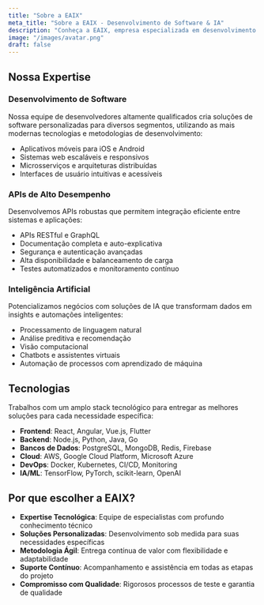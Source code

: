 ```yaml
---
title: "Sobre a EAIX"
meta_title: "Sobre a EAIX - Desenvolvimento de Software & IA"
description: "Conheça a EAIX, empresa especializada em desenvolvimento de software, APIs de alto desempenho e soluções de inteligência artificial."
image: "/images/avatar.png"
draft: false
---
```


## Nossa Expertise

### Desenvolvimento de Software

Nossa equipe de desenvolvedores altamente qualificados cria soluções de software personalizadas para diversos segmentos, utilizando as mais modernas tecnologias e metodologias de desenvolvimento:

- Aplicativos móveis para iOS e Android
- Sistemas web escaláveis e responsivos
- Microsserviços e arquiteturas distribuídas
- Interfaces de usuário intuitivas e acessíveis

### APIs de Alto Desempenho

Desenvolvemos APIs robustas que permitem integração eficiente entre sistemas e aplicações:

- APIs RESTful e GraphQL
- Documentação completa e auto-explicativa
- Segurança e autenticação avançadas
- Alta disponibilidade e balanceamento de carga
- Testes automatizados e monitoramento contínuo

### Inteligência Artificial

Potencializamos negócios com soluções de IA que transformam dados em insights e automações inteligentes:

- Processamento de linguagem natural
- Análise preditiva e recomendação
- Visão computacional
- Chatbots e assistentes virtuais
- Automação de processos com aprendizado de máquina

## Tecnologias

Trabalhos com um amplo stack tecnológico para entregar as melhores soluções para cada necessidade específica:

- **Frontend**: React, Angular, Vue.js, Flutter
- **Backend**: Node.js, Python, Java, Go
- **Bancos de Dados**: PostgreSQL, MongoDB, Redis, Firebase
- **Cloud**: AWS, Google Cloud Platform, Microsoft Azure
- **DevOps**: Docker, Kubernetes, CI/CD, Monitoring
- **IA/ML**: TensorFlow, PyTorch, scikit-learn, OpenAI

## Por que escolher a EAIX?

- **Expertise Tecnológica**: Equipe de especialistas com profundo conhecimento técnico
- **Soluções Personalizadas**: Desenvolvimento sob medida para suas necessidades específicas
- **Metodologia Ágil**: Entrega contínua de valor com flexibilidade e adaptabilidade
- **Suporte Contínuo**: Acompanhamento e assistência em todas as etapas do projeto
- **Compromisso com Qualidade**: Rigorosos processos de teste e garantia de qualidade